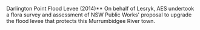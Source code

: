 Darlington Point Flood Levee (2014)** On behalf of Lesryk, AES undertook a flora survey and assessment of NSW Public Works' proposal to upgrade the flood levee that protects this Murrumbidgee River town.  

